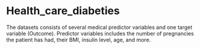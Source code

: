 # Health_care_diabeties
The datasets consists of several medical predictor variables and one target variable (Outcome). Predictor variables includes the number of pregnancies the patient has had, their BMI, insulin level, age, and more.

